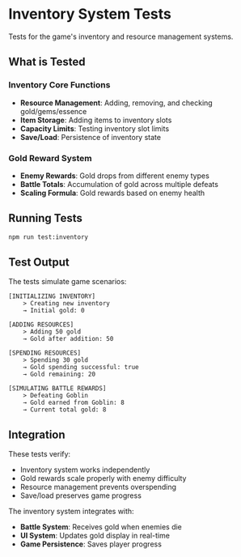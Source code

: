 # Inventory System Tests

Tests for the game's inventory and resource management systems.

## What is Tested

### Inventory Core Functions
- **Resource Management**: Adding, removing, and checking gold/gems/essence
- **Item Storage**: Adding items to inventory slots
- **Capacity Limits**: Testing inventory slot limits
- **Save/Load**: Persistence of inventory state

### Gold Reward System
- **Enemy Rewards**: Gold drops from different enemy types
- **Battle Totals**: Accumulation of gold across multiple defeats
- **Scaling Formula**: Gold rewards based on enemy health

## Running Tests

```bash
npm run test:inventory
```

## Test Output

The tests simulate game scenarios:

```
[INITIALIZING INVENTORY]
    > Creating new inventory
    → Initial gold: 0

[ADDING RESOURCES]
    > Adding 50 gold
    → Gold after addition: 50

[SPENDING RESOURCES]
    > Spending 30 gold
    → Gold spending successful: true
    → Gold remaining: 20

[SIMULATING BATTLE REWARDS]
    > Defeating Goblin
    → Gold earned from Goblin: 8
    → Current total gold: 8
```

## Integration

These tests verify:
- Inventory system works independently
- Gold rewards scale properly with enemy difficulty
- Resource management prevents overspending
- Save/load preserves game progress

The inventory system integrates with:
- **Battle System**: Receives gold when enemies die
- **UI System**: Updates gold display in real-time  
- **Game Persistence**: Saves player progress